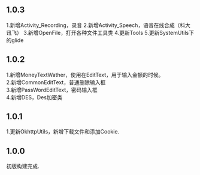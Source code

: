 ## 1.0.3
1.新增Activity_Recording，录音
2.新增Activity_Speech，语音在线合成（科大讯飞）
3.新增OpenFile，打开各种文件工具类
4.更新Tools
5.更新SystemUtils下的glide
## 1.0.2
1.新增MoneyTextWather，使用在EditText，用于输入金额的时候。<br>
2.新增CommonEditText，普通删除输入框<br>
3.新增PassWordEditText，密码输入框<br>
4.新增DES，Des加密类
## 1.0.1
1.更新OkhttpUtils，新增下载文件和添加Cookie.
## 1.0.0
初版构建完成.